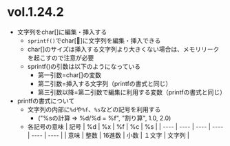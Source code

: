 # vol.1.24.2

- 文字列をchar[]に編集・挿入する
  - `sprintf()`でchar[]に文字列を編集・挿入できる
  - char[]のサイズは挿入する文字列より大きくない場合は、メモリリークを起こすので注意が必要
  - sprintf()の引数は以下のようになっている
    - 第一引数=char[]の変数
    - 第二引数=挿入する文字列（printfの書式と同じ）
    - 第三引数以降=第二引数で編集に利用する変数（printfの書式と同じ）
- printfの書式について
  - 文字列の内部に`%d`や`%f`、`%s`などの記号を利用する
    - ("%sの計算 => %d/%d = %f", "割り算", 1.0, 2.0)
  - 各記号の意味
    | 記号 | %d | %x | %f | %c | %s |
    | ---- | ---- | ---- | ---- | ---- | ---- |
    | 意味 | 整数 | 16進数 | 小数 | １文字 | 文字列 |